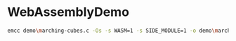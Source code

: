 # WebAssemblyDemo
```bash
emcc demo\marching-cubes.c -Os -s WASM=1 -s SIDE_MODULE=1 -o demo\marching-cubes.wasm
```